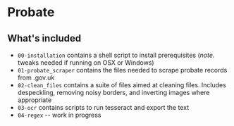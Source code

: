 # Probate

## What's included

* `00-installation` contains a shell script to install prerequisites (*note.* tweaks needed if running on OSX or Windows)
* `01-probate_scraper` contains the files needed to scrape probate records from .gov.uk
* `02-clean_files` contains a suite of files aimed at cleaning files. Includes despeckling, removing noisy borders, and inverting images where appropriate
* `03-ocr` contains scripts to run tesseract and export the text
* `04-regex` -- work in progress
